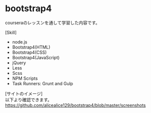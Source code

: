 # bootstrap4
courseraのレッスンを通して学習した内容です。

[Skill]
- node.js
- Bootstrap4(HTML)
- Bootstrap4(CSS)
- Bootstrap4(JavaScript)
- jQuery
- Less
- Scss
- NPM Scripts
- Task Runners: Grunt and Gulp

[サイトのイメージ]<br>
以下より確認できます。<br>
https://github.com/alicealice129/bootstrap4/blob/master/screenshots
